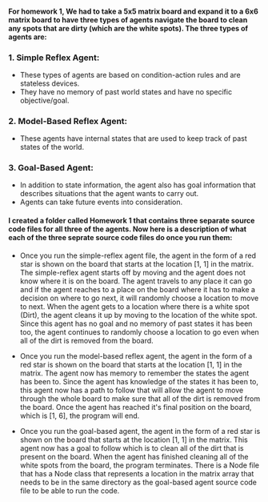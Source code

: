 #### For homework 1, We had to take a 5x5 matrix board and expand it to a 6x6 matrix board to have three types of agents navigate the board to clean any spots that are dirty (which are the white spots). The three types of agents are:

### 1. Simple Reflex Agent:

- These types of agents are based on condition-action rules and are stateless devices.
- They have no memory of past world states and have no specific objective/goal.

### 2. Model-Based Reflex Agent:

- These agents have internal states that are used to keep track of past states of the world.

### 3. Goal-Based Agent:

- In addition to state information, the agent also has goal information that describes situations that the agent wants to carry out.
- Agents can take future events into consideration.

#### I created a folder called Homework 1 that contains three separate source code files for all three of the agents. Now here is a description of what each of the three seprate source code files do once you run them:

- Once you run the simple-reflex agent file, the agent in the form of a red star is shown on the board that starts at the location [1, 1] in the matrix. The simple-reflex agent starts off by moving and the agent does not know where it is on the board. The agent travels to any place it can go and if the agent reaches to a place on the board where it has to make a decision on where to go next, it will randomly choose a location to move to next. When the agent gets to a location where there is a white spot (Dirt), the agent cleans it up by moving to the location of the white spot. Since this agent has no goal and no memory of past states it has been too, the agent continues to randomly choose a location to go even when all of the dirt is removed from the board.

- Once you run the model-based reflex agent, the agent in the form of a red star is shown on the board that starts at the location [1, 1] in the matrix. The agent now has memory to remember the states the agent has been to. Since the agent has knowledge of the states it has been to, this agent now has a path to follow that will allow the agent to move through the whole board to make sure that all of the dirt is removed from the board. Once the agent has reached it's final position on the board, which is [1, 6], the program will end.

- Once you run the goal-based agent, the agent in the form of a red star is shown on the board that starts at the location [1, 1] in the matrix. This agent now has a goal to follow which is to clean all of the dirt that is present on the board. When the agent has finished cleaning all of the white spots from the board, the program terminates. There is a Node file that has a Node class that represents a location in the matrix array that needs to be in the same directory as the goal-based agent source code file to be able to run the code. 
